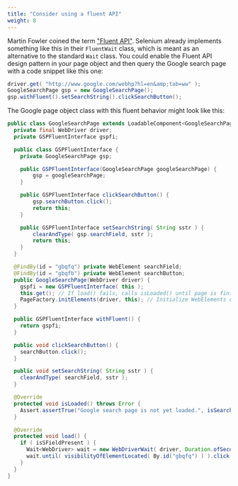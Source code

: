 ```yaml
---
title: "Consider using a fluent API"
weight: 8
---
```



Martin Fowler coined the term ["Fluent API"](//www.martinfowler.com/bliki/FluentInterface.html). Selenium already
implements something like this in their `FluentWait` class, which is
meant as an alternative to the standard <code>Wait</code> class. 
You could enable the Fluent API design pattern in your page object 
and then query the Google search page with a code snippet like this one:

```java
driver.get( "http://www.google.com/webhp?hl=en&amp;tab=ww" );
GoogleSearchPage gsp = new GoogleSearchPage();
gsp.withFluent().setSearchString().clickSearchButton();
```

The Google page object class with this fluent behavior
might look like this:

```java
public class GoogleSearchPage extends LoadableComponent<GoogleSearchPage> {
  private final WebDriver driver;
  private GSPFluentInterface gspfi;

  public class GSPFluentInterface {
    private GoogleSearchPage gsp;

    public GSPFluentInterface(GoogleSearchPage googleSearchPage) {
        gsp = googleSearchPage;
    }

    public GSPFluentInterface clickSearchButton() {
        gsp.searchButton.click();
        return this;
    }

    public GSPFluentInterface setSearchString( String sstr ) {
        clearAndType( gsp.searchField, sstr );
        return this;
    }
  }

  @FindBy(id = "gbqfq") private WebElement searchField;
  @FindBy(id = "gbqfb") private WebElement searchButton;
  public GoogleSearchPage(WebDriver driver) {
    gspfi = new GSPFluentInterface( this );
    this.get(); // If load() fails, calls isLoaded() until page is finished loading
    PageFactory.initElements(driver, this); // Initialize WebElements on page
  }

  public GSPFluentInterface withFluent() {
    return gspfi;
  }

  public void clickSearchButton() {
    searchButton.click();
  }

  public void setSearchString( String sstr ) {
    clearAndType( searchField, sstr );
  }

  @Override
  protected void isLoaded() throws Error {
    Assert.assertTrue("Google search page is not yet loaded.", isSearchFieldVisible() );
  }

  @Override
  protected void load() {
    if ( isSFieldPresent ) {
      Wait<WebDriver> wait = new WebDriverWait( driver, Duration.ofSeconds(3) );
      wait.until( visibilityOfElementLocated( By.id("gbqfq") ) ).click();
    }
  }
}
```
